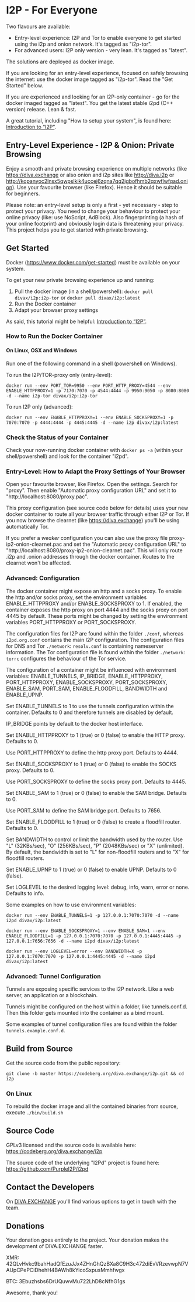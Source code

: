# I2P - For Everyone

Two flavours are available:
* Entry-level experience: I2P and Tor to enable everyone to get started using the i2p and onion network. It's tagged as "i2p-tor". 
* For advanced users: I2P only version - very lean. It's tagged as "latest".

The solutions are deployed as docker image.

If you are looking for an entry-level experience, focused on safely browsing the internet: use the docker image tagged as "i2p-tor". Read the "Get Started" below.   

If you are experienced and looking for an I2P-only container - go for the docker imaged tagged as "latest". You get the latest stable i2pd (C++ version) release. Lean & fast.

A great tutorial, including "How to setup your system", is found here: [Introduction to “I2P”](https://www.diva.exchange/en/privacy/introduction-to-i2p-your-own-internet-secure-private-and-free/).

## Entry-Level Experience - I2P & Onion: Private Browsing
Enjoy a smooth and private browsing experience on multiple networks (like https://diva.exchange or also onion and i2p sites like http://diva.i2p or http://kopanyoc2lnsx5qwpslkik4uccej6zqna7qq2igbofhmb2qxwflwfqad.onion). Use your favourite browser (like Firefox). Hence it should be suitable for beginners.

Please note: an entry-level setup is only a first - yet necessary - step to protect your privacy. You need to change your behaviour to protect your online privacy (like: use NoScript, AdBlock). Also fingerprinting (a hash of your online footprint) and obviously login data is threatening your privacy. This project helps you to get started with private browsing.

## Get Started
Docker (https://www.docker.com/get-started) must be available on your system. 

To get your new private browsing experience up and running:
1. Pull the docker image (in a shell/powershell): `docker pull divax/i2p:i2p-tor` or `docker pull divax/i2p:latest` 
2. Run the Docker container
3. Adapt your browser proxy settings

As said, this tutorial might be helpful: [Introduction to “I2P”](https://www.diva.exchange/en/privacy/introduction-to-i2p-your-own-internet-secure-private-and-free/).

### How to Run the Docker Container
 
#### On Linux, OSX and Windows
Run one of the following command in a shell (powershell on Windows).

To run the I2P/TOR-proxy only (entry-level):

`docker run --env PORT_TOR=9950 --env PORT_HTTP_PROXY=4544 --env ENABLE_HTTPPROXY=1 -p 7170:7070 -p 4544:4444 -p 9950:9050 -p 8080:8080 -d --name i2p-tor divax/i2p:i2p-tor`

To run I2P only (advanced):

`docker run --env ENABLE_HTTPPROXY=1 --env ENABLE_SOCKSPROXY=1 -p 7070:7070 -p 4444:4444 -p 4445:4445 -d --name i2p divax/i2p:latest`

### Check the Status of your Container
Check your now-running docker container with `docker ps -a` (within your shell/powershell) and look for the container "i2pd".

### Entry-Level: How to Adapt the Proxy Settings of Your Browser
Open your favourite browser, like Firefox. Open the settings. Search for "proxy". Then enable "Automatic proxy configuration URL" and set it to "http://localhost:8080/proxy.pac".

This proxy configuration (see source code below for details) uses your new docker container to route all your browser traffic through either I2P or Tor. If you now browse the clearnet (like https://diva.exchange) you'll be using automatically Tor.

If you prefer a _weaker_ configuration you can also use the proxy file proxy-ip2-onion-clearnet.pac and set the "Automatic proxy configuration URL" to "http://localhost:8080/proxy-ip2-onion-clearnet.pac". This will only route .i2p and .onion addresses through the docker container. Routes to the clearnet won't be affected.

### Advanced: Configuration
The docker container might expose an http and a socks proxy. To enable the http and/or socks proxy, set the environment variables ENABLE_HTTPPROXY and/or ENABLE_SOCKSPROXY to 1. If enabled, the container exposes the http proxy on port 4444 and the socks proxy on port 4445 by default. These ports might be changed by setting the environment variables PORT_HTTPPROXY or PORT_SOCKSPROXY. 

The configuration files for I2P are found within the folder `./conf`, whereas `i2pd.org.conf` contains the main I2P configuration. The configuration files for DNS and Tor `./network`: `resolv.conf` is containing nameserver information. The Tor configuration file is found within the folder `./network`: `torrc` configures the behaviour of the Tor service.

The configuration of a container might be influenced with environment variables: ENABLE_TUNNELS, IP_BRIDGE, ENABLE_HTTPPROXY, PORT_HTTPPROXY, ENABLE_SOCKSPROXY, PORT_SOCKSPROXY, ENABLE_SAM, PORT_SAM, ENABLE_FLOODFILL, BANDWIDTH and ENABLE_UPNP.

Set ENABLE_TUNNELS to 1 to use the tunnels configuration within the container. Defaults to 0 and therefore tunnels are disabled by default.

IP_BRIDGE points by default to the docker host interface.

Set ENABLE_HTTPPROXY to 1 (true) or 0 (false) to enable the HTTP proxy. Defaults to 0.

Use PORT_HTTPPROXY to define the http proxy port. Defaults to 4444.

Set ENABLE_SOCKSPROXY to 1 (true) or 0 (false) to enable the SOCKS proxy. Defaults to 0.

Use PORT_SOCKSPROXY to define the socks proxy port. Defaults to 4445.

Set ENABLE_SAM to 1 (true) or 0 (false) to enable the SAM bridge. Defaults to 0.

Use PORT_SAM to define the SAM bridge port. Defaults to 7656.

Set ENABLE_FLOODFILL to 1 (true) or 0 (false) to create a floodfill router. Defaults to 0.

Set BANDWIDTH to control or limit the bandwidth used by the router. Use "L" (32KBs/sec), "O" (256KBs/sec), "P" (2048KBs/sec) or "X" (unlimited). By default, the bandwidth is set to "L" for non-floodfill routers and to "X" for floodfill routers. 

Set ENABLE_UPNP to 1 (true) or 0 (false) to enable UPNP. Defaults to 0 (false).

Set LOGLEVEL to the desired logging level: debug, info, warn, error or none. Defaults to info. 

Some examples on how to use environment variables:

`docker run --env ENABLE_TUNNELS=1 -p 127.0.0.1:7070:7070 -d --name i2pd divax/i2p:latest`

`docker run --env ENABLE_SOCKSPROXY=1 --env ENABLE_SAM=1 --env ENABLE_FLOODFILL=1 -p 127.0.0.1:7070:7070 -p 127.0.0.1:4445:4445 -p 127.0.0.1:7656:7656 -d --name i2pd divax/i2p:latest`

`docker run --env LOGLEVEL=error --env BANDWIDTH=X -p 127.0.0.1:7070:7070 -p 127.0.0.1:4445:4445 -d --name i2pd divax/i2p:latest`

### Advanced: Tunnel Configuration
Tunnels are exposing specific services to the I2P network. Like a web server, an application or a blockchain.

Tunnels might be configured on the host within a folder, like tunnels.conf.d. Then this folder gets mounted into the container as a bind mount.

Some examples of tunnel configuration files are found within the folder `tunnels.example.conf.d`.

## Build from Source
Get the source code from the public repository:
```
git clone -b master https://codeberg.org/diva.exchange/i2p.git && cd i2p
```

### On Linux
To rebuild the docker image and all the contained binaries from source, execute  `./bin/build.sh`

## Source Code
GPLv3 licensed and the source code is available here:
https://codeberg.org/diva.exchange/i2p

The source code of the underlying "I2Pd" project is found here: https://github.com/PurpleI2P/i2pd

## Contact the Developers

On [DIVA.EXCHANGE](https://www.diva.exchange) you'll find various options to get in touch with the team. 

## Donations

Your donation goes entirely to the project. Your donation makes the development of DIVA.EXCHANGE faster.

XMR: 42QLvHvkc9bahHadQfEzuJJx4ZHnGhQzBXa8C9H3c472diEvVRzevwpN7VAUpCPePCiDhehH4BAWh8kYicoSxpusMmhfwgx

BTC: 3Ebuzhsbs6DrUQuwvMu722LhD8cNfhG1gs

Awesome, thank you!
